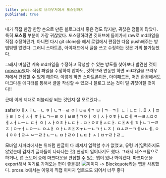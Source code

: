 ```yaml
---
title: prose.io로 브라우저에서 포스팅하기
published: true
---
```


내가 직접 한땀 한땀 손으로 만든 블로그라서 좋은 점도 많지만, 귀찮은 점들이 많았다. 특히 **포스팅** 부분이 가장 귀찮았다. 포스팅하려면 깃허브에 들어가서 raw로 md파일을 직접 수정하던가, 아니면 다시 git clone을 해서 로컬에서 편집한 다음 push해주는 방법밖엔 없었다. 그러니 스마트폰, 아이패드에서 글을 쓰고 수정하는 것은 거의 불가능했다.

그래서 며칠간 계속 md파일을 수정하고 작성할 수 있는 방도를 찾아보다 발견한 것이 [prose.io](http://prose.io/)였다. 직접 파일을 수정하지 않아도, 깃허브와 연동만 하면 md파일을 브라우저에서 편집할 수 있게 해준다. 이렇게 하면 스마트폰이든, 아이패드든, 어떤 환경에서도 마크다운 에디터를 통해서 글을 작성할 수 있으니 블로그 쓰는 것이 덜 귀찮아질 것이다!!

근데 이게 제대로 퍼블리싱 되는 것인지 잘 모르겠다...

safariㅇㅔㅅㅓㄴㅡㄴ ㅎㅏㄴㄱㅡㄹ ㅇㅣㅂㄹㅕㄱ ㅂㅓㄱㅡㄱㅏ ㄴㅏㄴㄷㅏ..0
ㅅㅏㅍㅏㄹㅣㅇㅔㅅㅓ ㅎㅏㄴㄱㅡㄹ ㅇㅣㅂㄹㅕㄱㅇㅣ ㅇㅣㅅㅏㅇㅎㅏㄴㄷㅔ ㅋㅡㄹㅗㅁㅇㅔㅅㅓㄴㅡㄴ ㄷㅓ ㅇㅣㅅㅏㅇㅎㅏㄴㄷㅏ.. ㅁㅏㅇㅎㅐㅅㄷㅏ. ㄷㅐㅊㅔ ㅎㅏㄴㄱㅡㄹ ㅈㅣㅇㅜㅓㄴㅇㅡㄴ ㅇㅗㅐ ㅇㅏㄴㅎㅐㅈㅜㄴㅡㄴㄱㅓㄴㅈㅣ ㅁㅗㄹㅡㄱㅔㅆㄴㅔ. ㅇㅕㅇㅇㅓㄹㅗ ㅆㅡㄹㅏㄴㅡㄴ ㅁㅏㄹㅇㅣㄴㄷㅏ ㅅㅣㅂㅜㄹㅏㄹ...

모바일 사파리에서는 위처럼 한글이 다 깨져서 입력할 수가 없었고, 유령 키(입력하지도 않았는데 갑자기 글자들이 나타나는 것) 현상이 일어나기도 했다. 그래서 데스크탑으로 하거나, 앱 스토어 중에 마크다운을 편집할 수 있는 앱이 있나 봐야겠다. 마크다운을 export해서 여기로 가져오는 편이 좋을듯!
![이미지]({{site.baseurl}}/blob/gh-pages/_posts/FE3D4E9E-06C2-494E-AEE7-2FBECA6F7537.png)
-> Blockquote라는 앱을 사용했다. prose.io에서는 이렇게 직접 이미지 업로드도 되어서 너무 좋다
